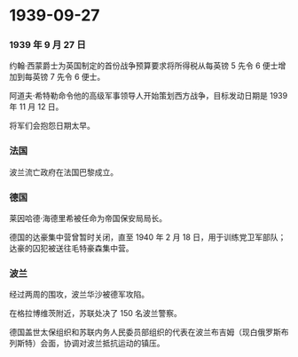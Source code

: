 # 1939-09-27

### 1939 年 9 月 27 日

约翰·西蒙爵士为英国制定的首份战争预算要求将所得税从每英镑 5 先令 6
便士增加到每英镑 7 先令 6 便士。

阿道夫·希特勒命令他的高级军事领导人开始策划西方战争，目标发动日期是 1939
年 11 月 12 日。

将军们会抱怨日期太早。

### 法国

波兰流亡政府在法国巴黎成立。

### 德国

莱因哈德·海德里希被任命为帝国保安局局长。

德国的达豪集中营曾暂时关闭，直至 1940 年 2 月 18
日，用于训练党卫军部队；达豪的囚犯被送往毛特豪森集中营。

### 波兰

经过两周的围攻，波兰华沙被德军攻陷。

在格拉博维茨附近，苏联处决了 150 名波兰警察。

德国盖世太保组织和苏联内务人民委员部组织的代表在波兰布吉姆（现白俄罗斯布列斯特）会面，协调对波兰抵抗运动的镇压。